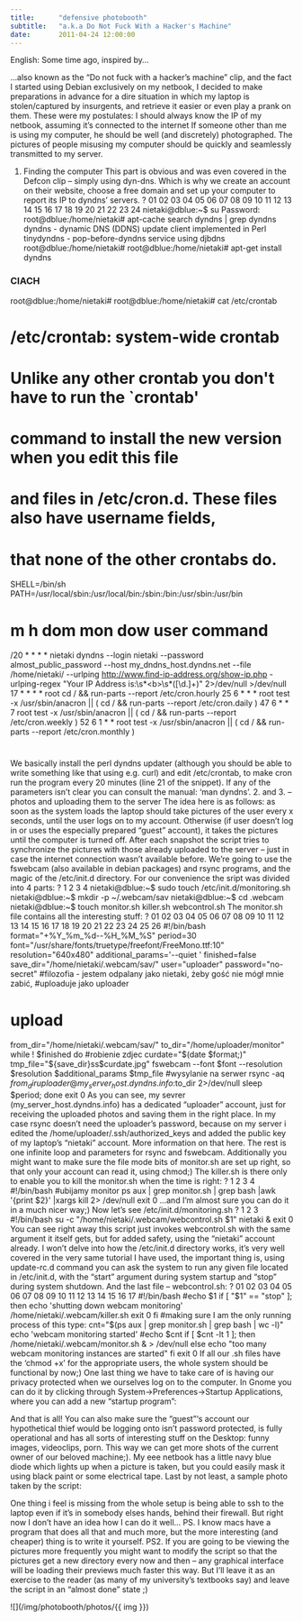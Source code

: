 ```yaml
---
title:      "defensive photobooth"
subtitle:   "a.k.a Do Not Fuck With a Hacker's Machine"
date:       2011-04-24 12:00:00
---
```


English: Some time ago, inspired by…

…also known as the “Do not fuck with a hacker’s machine” clip, and the fact I started using Debian exclusively on my netbook, I decided to make preparations in advance for a dire situation in which my laptop is stolen/captured by insurgents, and retrieve it easier or even play a prank on them. These were my postulates:
I should always know the IP of my netbook, assuming it’s connected to the internet
If someone other than me is using my computer, he should be well (and discretely) photographed.
The pictures of people misusing my computer should be quickly and seamlessly transmitted to my server.
1. Finding the computer
This part is obvious and was even covered in the Defcon clip – simply using dyn-dns. Which is why we create an account on their website, choose a free domain and set up your computer to report its IP to dyndns’ servers.
?
01
02
03
04
05
06
07
08
09
10
11
12
13
14
15
16
17
18
19
20
21
22
23
24
nietaki@dblue:~$ su
Password:
root@dblue:/home/nietaki# apt-cache search dyndns | grep dyndns
dyndns - dynamic DNS (DDNS) update client implemented in Perl
tinydyndns - pop-before-dyndns service using djbdns
root@dblue:/home/nietaki#
root@dblue:/home/nietaki# apt-get install dyndns
### CIACH ###
root@dblue:/home/nietaki#
root@dblue:/home/nietaki# cat /etc/crontab
# /etc/crontab: system-wide crontab
# Unlike any other crontab you don't have to run the `crontab'
# command to install the new version when you edit this file
# and files in /etc/cron.d. These files also have username fields,
# that none of the other crontabs do.
SHELL=/bin/sh
PATH=/usr/local/sbin:/usr/local/bin:/sbin:/bin:/usr/sbin:/usr/bin
# m h dom mon dow user    command
/20 *   * * *   nietaki dyndns --login nietaki --password almost_public_password --host my_dndns_host.dyndns.net --file /home/nietaki/ --urlping http://www.find-ip-address.org/show-ip.php -urlping-regex "Your IP Address is:\s*\<b\>\s*([\d.]+)" 2>/dev/null >/dev/null
17 *    * * *    root    cd / && run-parts --report /etc/cron.hourly
25 6    * * *    root    test -x /usr/sbin/anacron || ( cd / && run-parts --report /etc/cron.daily )
47 6    * * 7    root    test -x /usr/sbin/anacron || ( cd / && run-parts --report /etc/cron.weekly )
52 6    1 * *    root    test -x /usr/sbin/anacron || ( cd / && run-parts --report /etc/cron.monthly )
#
We basically install the perl dyndns updater (although you should be able to write something like that using e.g. curl) and edit /etc/crontab, to make cron run the program every 20 minutes (line 21 of the snippet). If any of the parameters isn’t clear you can consult the manual: ‘man dyndns’.
2. and 3. – photos and uploading them to the server
The idea here is as follows: as soon as the system loads the laptop should take pictures of the user every x seconds, until the user logs on to my account. Otherwise (if user doesn’t log in or uses the especially prepared “guest” account), it takes the pictures until the computer is turned off.  After each snapshot the script tries to synchronize the pictures with those already uploaded to the server – just in case the internet connection wasn’t available before.
We’re going to use the fswebcam (also available in debian packages) and rsync programs, and the magic of the /etc/init.d directory.
For our convenience the sript was divided into 4 parts:
?
1
2
3
4
nietaki@dblue:~$ sudo touch /etc/init.d/monitoring.sh
nietaki@dblue:~$ mkdir -p ~/.webcam/sav
nietaki@dblue:~$ cd .webcam
nietaki@dblue:~$ touch monitor.sh killer.sh webcontrol.sh
The monitor.sh file contains all the interesting stuff:
?
01
02
03
04
05
06
07
08
09
10
11
12
13
14
15
16
17
18
19
20
21
22
23
24
25
26
#!/bin/bash
format="+%Y_%m_%d--%H_%M_%S"
period=30
font="/usr/share/fonts/truetype/freefont/FreeMono.ttf:10"
resolution="640x480"
additional_params='--quiet '
finished=false
save_dir="/home/nietaki/.webcam/sav/"
user="uploader"
password="no-secret"
#filozofia - jestem odpalany jako nietaki, żeby gość nie mógł mnie zabić,
#uploaduje jako uploader
# upload
from_dir="/home/nietaki/.webcam/sav/"
to_dir="/home/uploader/monitor"
while ! $finished
do
  #robienie zdjec
  curdate="$(date $format;)"
  tmp_file="${save_dir}ss$curdate.jpg"
  fswebcam --font $font --resolution $resolution $additional_params $tmp_file
  #wysylanie na serwer
  rsync -aq $from_dir uploader@my_server_host.dyndns.info:$to_dir 2>/dev/null
  sleep $period;
done
exit 0
As you can see, my sevrer (my_server_host.dyndns.info) has a dedicated “uploader” account, just for receiving the uploaded photos and saving them in the right place. In my case rsync doesn’t need the uploader’s password, because on my server i edited the /home/uploader/.ssh/authorized_keys and added the public key of my laptop’s “nietaki” account. More information on that here. The rest is one infinite loop and parameters for rsync and fswebcam. Additionally you might want to make sure the file mode bits of monitor.sh are set up right, so that only your account can read it, using chmod;)
The killer.sh is there only to enable you to kill the monitor.sh when the time is right:
?
1
2
3
4
#!/bin/bash
#ubijamy monitor
ps aux | grep monitor.sh | grep bash |awk '{print $2}' |xargs kill 2> /dev/null
exit 0
…and I’m almost sure you can do it in a much nicer way;)
Now let’s see /etc/init.d/monitoring.sh
?
1
2
3
#!/bin/bash
su -c "/home/nietaki/.webcam/webcontrol.sh $1" nietaki &
exit 0
You can see right away this script just invokes webcontrol.sh with the same argument it itself gets, but for added safety, using the “nietaki” account already. I won’t delve into how the /etc/init.d directory works, it’s very well covered in the very same tutorial I have used, the important thing is, using update-rc.d command you can ask the system to run any given file located in /etc/init.d, with the “start” argument during system startup and “stop” during system shutdown.
And the last file – webcontrol.sh:
?
01
02
03
04
05
06
07
08
09
10
11
12
13
14
15
16
17
#!/bin/bash
#echo $1
if [ "$1" == "stop" ]; then
  echo 'shutting down webcam monitoring'
  /home/nietaki/.webcam/killer.sh
  exit 0
fi
#making sure I am the only running process of this type:
cnt="$(ps aux | grep monitor.sh | grep bash | wc -l)"
echo 'webcam monitoring started'
#echo $cnt
if [ $cnt -lt 1 ]; then
  /home/nietaki/.webcam/monitor.sh & > /dev/null
else
  echo "too many webcam monitoring instances are started"
fi
exit 0
If all our .sh files have the ‘chmod +x’ for the appropriate users, the whole system should be functional by now;)
One last thing we have to take care of is having our privacy protected when we ourselves log on to the computer. In Gnome you can do it by clicking through System->Preferences->Startup Applications, where you can add a new “startup program”:

And that is all! You can also make sure the “guest”‘s account our hypothetical thief would be logging onto isn’t password protected, is fully operational and has all sorts of interesting stuff on the Desktop: funny images, videoclips, porn. This way we can get more shots of the current owner of our beloved machine;).
My eee netbook has a little navy blue diode which lights up when a picture is taken, but you could easily mask it using black paint or some electrical tape.
Last by not least, a sample photo taken by the script:

One thing i feel is missing from the whole setup is being able to ssh to the laptop even if it’s in somebody elses hands, behind their firewall. But right now I don’t have an idea how I can do it well…
PS. I know macs have a program that does all that and much more, but the more interesting (and cheaper) thing is to write it yourself.
PS2. If you are going to be viewing the pictures more frequently you might want to modify the script so that the pictures get a new directory every now and then – any graphical interface will be loading their previews much faster this way. But I’ll leave it as an exercise to the reader (as many of my university’s textbooks say) and leave the script in an “almost done” state ;)






  ![](/img/photobooth/photos/{{ img }})

